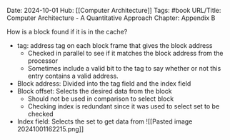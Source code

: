 Date: 2024-10-01
Hub: [[Computer Architecture]]
Tags: #book
URL/Title: Computer Architecture - A Quantitative Approach
Chapter: Appendix B

How is a block found if it is in the cache?

- tag: address tag on each block frame that gives the block address
	- Checked in parallel to see if it matches the block address from the processor
	- Sometimes include a valid bit to the tag to say whether or not this entry contains a valid address. 
- Block address: Divided into the tag field and the index field
- Block offset: Selects the desired data from the block
	- Should not be used in comparison to select block
	- Checking index is redundant since it was used to select set to be checked
- Index field: Selects the set to get data from
![[Pasted image 20241001162215.png]]